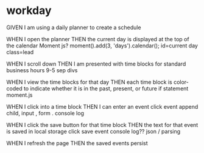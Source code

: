 # workday

GIVEN I am using a daily planner to create a schedule

WHEN I open the planner
THEN the current day is displayed at the top of the calendar
        Moment js? 
        moment().add(3, 'days').calendar();      id=current day class=lead

WHEN I scroll down
THEN I am presented with time blocks for standard business hours
    9-5 sep divs 

WHEN I view the time blocks for that day
THEN each time block is color-coded to indicate whether it is in the past, present, or future
        if statement moment.js

WHEN I click into a time block
THEN I can enter an event
    click event append child, input , form . console log

WHEN I click the save button for that time block
THEN the text for that event is saved in local storage
 click save event console log??
        json / parsing

WHEN I refresh the page
THEN the saved events persist